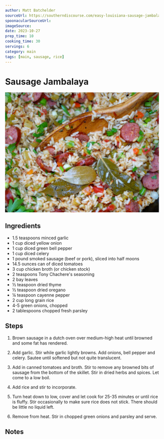 ```yaml
---
author: Matt Batchelder
sourceUrl: https://southerndiscourse.com/easy-louisiana-sausage-jambalaya/
spoonacularSourceUrl: 
imageSource:
date: 2023-10-27
prep_time: 10
cooking_time: 30
servings: 6
category: main
tags: [main, sausage, rice]
---
```

# Sausage Jambalaya

![Image of Sausage Jambalaya](../img/sausage-jambalaya.jpeg)

## Ingredients
- 1.5 teaspoons minced garlic
- 1 cup diced yellow onion
- 1 cup diced green bell pepper
- 1 cup diced celery
- 1 pound smoked sausage (beef or pork), sliced into half moons
- 14.5 ounces can of diced tomatoes
- 3 cup chicken broth (or chicken stock)
- 2 teaspoons Tony Chachere's seasoning
- 2 bay leaves
- ½ teaspoon dried thyme
- ½ teaspoon dried oregano
- ¼ teaspoon cayenne pepper
- 2 cup long grain rice
- 4-5 green onions, chopped
- 2 tablespoons chopped fresh parsley

## Steps
1. Brown sausage in a dutch oven over medium-high heat until browned and some fat has rendered.

2. Add garlic. Stir while garlic lightly browns. Add onions, bell pepper and celery. Sautee until softened but not quite translucent. 

3. Add in canned tomatoes and broth. Stir to remove any browned bits of sausage from the bottom of the skillet. Stir in dried herbs and spices. Let come to a low boil. 

4. Add rice and stir to incorporate. 

5. Turn heat down to low, cover and let cook for 25-35 minutes or until rice is fluffy. Stir occasionally to make sure rice does not stick. There should be little no liquid left.

6. Remove from heat. Stir in chopped green onions and parsley and serve.

## Notes

